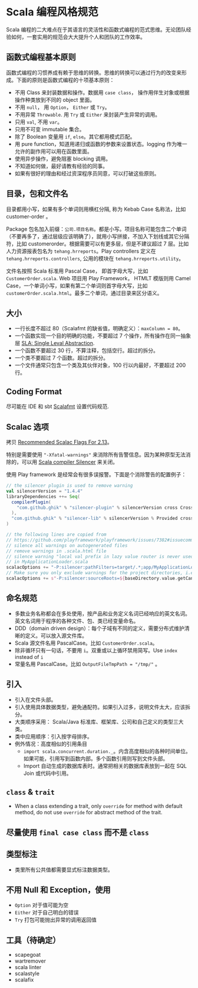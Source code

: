 # Scala 编程风格规范

Scala 编程的二大难点在于其语言的灵活性和函数式编程的范式思维。无论团队经验如何，一套实用的规范会大大提升个人和团队的工作效率。

## 函数式编程基本原则

函数式编程的习惯养成有赖于思维的转换。思维的转换可以通过行为的改变来形成。下面的原则是函数式编程的十项基本原则：

- 不用 Class 来封装数据和操作。数据用 `case class`， 操作用伴生对象或根据操作种类放到不同的 object 里面。
- 不用 `null`， 用 `Option`， `Either` 或 `Try`。
- 不用异常 `Throwable`. 用 `Try` 或 `Either` 来封装产生异常的调用。
- 只用 `val`, 不用 `var`。
- 只用不可变 immutable 集合。
- 除了 Boolean 变量用 `if`, `else`。其它都用模式匹配。
- 用 pure function，知道用递归或函数的参数来设置状态。logging 作为唯一允许的副作用可以用在函数里面。
- 使用异步操作，避免阻塞 blocking 调用。
- 不知道如何做，最好请教有经验的同事。
- 如果有很好的理由和经过资深程序员同意，可以打破这些原则。

## 目录，包和文件名

目录都用小写，如果有多个单词则用横杠分隔, 称为 Kebab Case 名称法，比如 customer-order 。

Package 包名加入前缀：`公司.项目名称`。都是小写。项目名称可能包含二个单词（不要再多了，通过层级应该明确了），就用小写拼接，不加入下划线或其它分隔符，比如 customerorder。根据需要可以有更多层，但是不建议超过 7 层。比如人力资源报表包名为 `tehang.hrreports`。Play controllers 定义在 `tehang.hrreports.controllers`, 公用的模块在 `tehang.hrreports.utility`。

文件名按照 Scala 标准用 Pascal Case， 即首字母大写，比如 `CustomerOrder.scala`.
Web 项目用 Play Framework， HTMLT 模版则用 Camel Case，一个单词小写，如果有第二个单词则首字母大写，比如 `customerOrder.scala.html`。最多二个单词，通过目录来区分语义。

## 大小

- 一行长度不超过 80（Scalafmt 的缺省值，明确定义）：`maxColumn = 80`。
- 一个函数实现一个目的明确的功能，不要超过 7 个操作，所有操作在同一抽象层 [SLA: Single Leval Abstraction](http://principles-wiki.net/principles:single_level_of_abstraction).
- 一个函数不要超过 30 行，不算注释，包括空行。超过的拆分。
- 一个类不要超过 7 个函数。超过的拆分。
- 一个文件通常只包含一个类及其伙伴对象，100 行以内最好，不要超过 200 行。

## Coding Format

尽可能在 IDE 和 sbt [Scalafmt](https://scalameta.org/scalafmt/) 设置代码规范.

## Scalac 选项

拷贝 [Recommended Scalac Flags For 2.13](https://nathankleyn.com/2019/05/13/recommended-scalac-flags-for-2-13/)。

特别是需要使用 `"-Xfatal-warnings"` 来消除所有告警信息。因为某种原型无法消除的，可以用 [Scala compiler Silencer](https://github.com/ghik/silencer) 来关闭。

使用 Play framework 是经常会有很多误报警。下面是个消除警告的配置例子：

```scala
// the silencer plugin is used to remove warning
val silencerVersion = "1.4.4"
libraryDependencies ++= Seq(
  compilerPlugin(
    "com.github.ghik" % "silencer-plugin" % silencerVersion cross CrossVersion.full
  ),
  "com.github.ghik" % "silencer-lib" % silencerVersion % Provided cross CrossVersion.full
)

// the following lines are copied from
// https://github.com/playframework/playframework/issues/7382#issuecomment-444062750
// silence all warnings on autogenerated files
// remove warnings in .scala.html file
// silence warning "local val prefix in lazy value router is never used"
// in MyApplicationLoader.scala
scalacOptions += "-P:silencer:pathFilters=target/.*;app/MyApplicationLoader.scala"
// Make sure you only exclude warnings for the project directories, i.e. make builds reproducible
scalacOptions += s"-P:silencer:sourceRoots=${baseDirectory.value.getCanonicalPath}"
```

## 命名规范

- 多数业务名称都会在多处使用，按产品和业务定义名词已经响应的英文名词。英文名词用于程序的各种文件、包、类已经变量命名。
- DDD（domain driven design）：每个子域有不同的定义，需要分布式维护清晰的定义。可以放入源文件库。
- Scala 源文件名用 PascalCase。比如 `CustomerOrder.scala`。
- 除非循环只有一句话，不要用 `i`。双重或以上循环禁用简写。Use `index` instead of `i`
- 常量名用 PascalCase。比如 `OutputFileTmpPath = "/tmp/"` 。

## 引入

- 引入在文件头部。
- 引入使用具体数据类型，避免通配符。如果引入过多，说明文件太大，应该拆分。
- 大类顺序采用： Scala/Java 标准库、框架库、公司和自己定义的类型三大类。
- 类中应用顺序：引入按字母排序。
- 例外情况：高度相似的引用条目
  - `import scala.concurrent.duration._`。内含高度相似的各种时间单位。如果可能，引用写到函数内部。多个函数引用则写到文件头部。
  - Import 自动生成的数据库表时。通常把相关的数据库表放到一起在 SQL Join 或代码中引用。

## `class` & `trait`

- When a class extending a trait,
  only `override` for method with default method,
  do not use `override` for abstract method of the trait.

## 尽量使用 `final case class` 而不是 `class`

## 类型标注

- 类里所有公共值都需要显式标注数据类型。

## 不用 Null 和 Exception，使用

- `Option` 对于值可能为空
- `Either` 对于自己明白的错误
- `Try` 打包可能抛出异常的调用返回值

## 工具（待确定）

- scapegoat
- wartremover
- scala linter
- scalastyle
- scalafix
